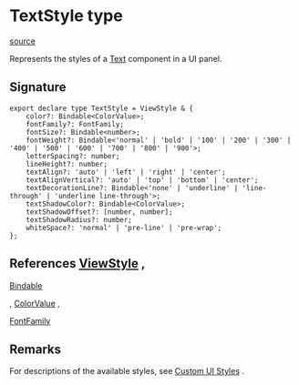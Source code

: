 # TextStyle type

[source](https://developers.meta.com/horizon-worlds/reference/2.0.0/ui_textstyle)

Represents the styles of a [Text](/horizon-worlds/reference/2.0.0/ui_text_2) component in a UI panel.

## Signature

```
export declare type TextStyle = ViewStyle & {
    color?: Bindable<ColorValue>;
    fontFamily?: FontFamily;
    fontSize?: Bindable<number>;
    fontWeight?: Bindable<'normal' | 'bold' | '100' | '200' | '300' | '400' | '500' | '600' | '700' | '800' | '900'>;
    letterSpacing?: number;
    lineHeight?: number;
    textAlign?: 'auto' | 'left' | 'right' | 'center';
    textAlignVertical?: 'auto' | 'top' | 'bottom' | 'center';
    textDecorationLine?: Bindable<'none' | 'underline' | 'line-through' | 'underline line-through'>;
    textShadowColor?: Bindable<ColorValue>;
    textShadowOffset?: [number, number];
    textShadowRadius?: number;
    whiteSpace?: 'normal' | 'pre-line' | 'pre-wrap';
};
```

## References [ViewStyle](/horizon-worlds/reference/2.0.0/ui_viewstyle) , 

[Bindable](/horizon-worlds/reference/2.0.0/ui_bindable)

, [ColorValue](/horizon-worlds/reference/2.0.0/ui_colorvalue) , 

[FontFamily](/horizon-worlds/reference/2.0.0/ui_fontfamily)

## Remarks

For descriptions of the available styles, see [Custom UI Styles](https://developers.meta.com/horizon-worlds/learn/documentation/desktop-editor/custom-ui/api-reference-for-custom-ui#textstyle) .
